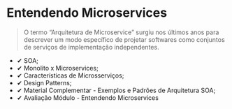 # Entendendo Microservices
> O termo “Arquitetura de Microservice” surgiu nos últimos anos para descrever um modo específico de projetar softwares como conjuntos de serviços de implementação independentes.

- ✔ SOA;
- ✔ Monolito x Microservices;
- ✔ Características de Microsserviços;
- ✔  Design Patterns;
- ✔  Material Complementar - Exemplos e Padrões de Arquitetura SOA;
- ✔  Avaliação Módulo - Entendendo Microservices